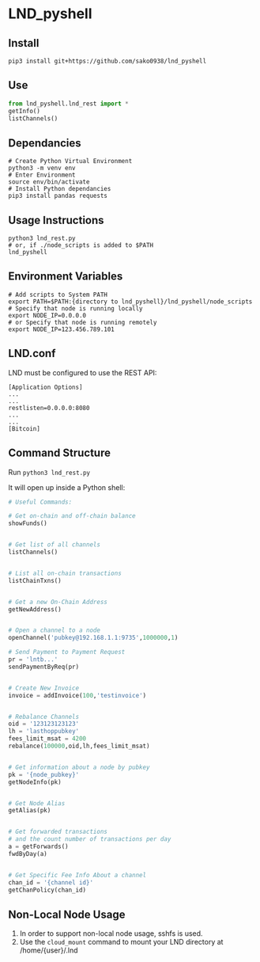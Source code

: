 # LND_pyshell

## Install
```
pip3 install git+https://github.com/sako0938/lnd_pyshell
```

## Use
```python
from lnd_pyshell.lnd_rest import *
getInfo()
listChannels()
```

## Dependancies
```
# Create Python Virtual Environment
python3 -m venv env
# Enter Environment
source env/bin/activate
# Install Python dependancies
pip3 install pandas requests
```

## Usage Instructions
```
python3 lnd_rest.py
# or, if ./node_scripts is added to $PATH
lnd_pyshell
```

## Environment Variables
```
# Add scripts to System PATH
export PATH=$PATH:{directory to lnd_pyshell}/lnd_pyshell/node_scripts
# Specify that node is running locally
export NODE_IP=0.0.0.0
# or Specify that node is running remotely
export NODE_IP=123.456.789.101
```

## LND.conf
LND must be configured to use the REST API:
```
[Application Options]
...
...
restlisten=0.0.0.0:8080
...
...
[Bitcoin]
```

## Command Structure
Run ```python3 lnd_rest.py```

It will open up inside a Python shell:
```python
# Useful Commands:

# Get on-chain and off-chain balance
showFunds()


# Get list of all channels
listChannels()


# List all on-chain transactions
listChainTxns()


# Get a new On-Chain Address
getNewAddress()


# Open a channel to a node
openChannel('pubkey@192.168.1.1:9735',1000000,1)

# Send Payment to Payment Request
pr = 'lntb...'
sendPaymentByReq(pr)


# Create New Invoice
invoice = addInvoice(100,'testinvoice')


# Rebalance Channels
oid = '123123123123'
lh = 'lasthoppubkey'
fees_limit_msat = 4200
rebalance(100000,oid,lh,fees_limit_msat)


# Get information about a node by pubkey
pk = '{node_pubkey}'
getNodeInfo(pk)


# Get Node Alias
getAlias(pk)


# Get forwarded transactions
# and the count number of transactions per day
a = getForwards()
fwdByDay(a)


# Get Specific Fee Info About a channel
chan_id = '{channel id}'
getChanPolicy(chan_id)

```
## Non-Local Node Usage
1. In order to support non-local node usage, sshfs is used.
1. Use the ```cloud_mount``` command to mount your LND directory at /home/{user}/.lnd